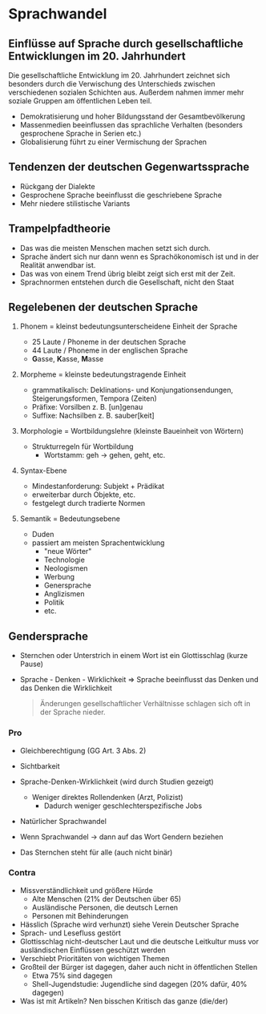 # Sprachwandel

## Einflüsse auf Sprache durch gesellschaftliche Entwicklungen im 20. Jahrhundert

Die gesellschaftliche Entwicklung im 20. Jahrhundert zeichnet sich besonders durch die Verwischung des Unterschieds zwischen verschiedenen sozialen Schichten aus. Außerdem nahmen immer mehr soziale Gruppen am öffentlichen Leben teil.

- Demokratisierung und hoher Bildungsstand der Gesamtbevölkerung
- Massenmedien beeinflussen das sprachliche Verhalten (besonders gesprochene Sprache in Serien etc.)
- Globalisierung führt zu einer Vermischung der Sprachen

## Tendenzen der deutschen Gegenwartssprache

- Rückgang der Dialekte
- Gesprochene Sprache beeinflusst die geschriebene Sprache
- Mehr niedere stilistische Variants

## Trampelpfadtheorie

- Das was die meisten Menschen machen setzt sich durch.
- Sprache ändert sich nur dann wenn es Sprachökonomisch ist und in der Realität anwendbar ist.
- Das was von einem Trend übrig bleibt zeigt sich erst mit der Zeit.
- Sprachnormen entstehen durch die Gesellschaft, nicht den Staat

## Regelebenen der deutschen Sprache

1. Phonem = kleinst bedeutungsunterscheidene Einheit der Sprache

   - 25 Laute / Phoneme in der deutschen Sprache
   - 44 Laute / Phoneme in der englischen Sprache
   - **G**asse, **K**asse, **M**asse

2. Morpheme = kleinste bedeutungstragende Einheit

   - grammatikalisch: Deklinations- und Konjungationsendungen, Steigerungsformen, Tempora (Zeiten)
   - Präfixe: Vorsilben z. B. [un]genau
   - Suffixe: Nachsilben z. B. sauber[keit]

3. Morphologie = Wortbildungslehre (kleinste Baueinheit von Wörtern)

   - Strukturregeln für Wortbildung
     - Wortstamm: geh -> gehen, geht, etc.

4. Syntax-Ebene

   - Mindestanforderung: Subjekt + Prädikat
   - erweiterbar durch Objekte, etc.
   - festgelegt durch tradierte Normen

5. Semantik = Bedeutungsebene

   - Duden
   - passiert am meisten Sprachentwicklung
     - "neue Wörter"
     - Technologie
     - Neologismen
     - Werbung
     - Genersprache
     - Anglizismen
     - Politik
     - etc.

## Gendersprache

- Sternchen oder Unterstrich in einem Wort ist ein Glottisschlag (kurze Pause)

- Sprache - Denken - Wirklichkeit => Sprache beeinflusst das Denken und das Denken die Wirklichkeit

    >Änderungen gesellschaftlicher Verhältnisse schlagen sich oft in der Sprache nieder.

### Pro

- Gleichberechtigung (GG Art. 3 Abs. 2)
- Sichtbarkeit
- Sprache-Denken-Wirklichkeit (wird durch Studien gezeigt)
  - Weniger direktes Rollendenken (Arzt, Polizist)
    - Dadurch weniger geschlechterspezifische Jobs
- Natürlicher Sprachwandel

- Wenn Sprachwandel -> dann auf das Wort Gendern beziehen
- Das Sternchen steht für alle (auch nicht binär)

### Contra

- Missverständlichkeit und größere Hürde
  - Alte Menschen (21% der Deutschen über 65)
  - Ausländische Personen, die deutsch Lernen
  - Personen mit Behinderungen
- Hässlich (Sprache wird verhunzt) siehe Verein Deutscher Sprache
- Sprach- und Lesefluss gestört
- Glottisschlag nicht-deutscher Laut und die deutsche Leitkultur muss vor ausländischen Einflüssen geschützt werden
- Verschiebt Prioritäten von wichtigen Themen
- Großteil der Bürger ist dagegen, daher auch nicht in öffentlichen Stellen
  - Etwa 75% sind dagegen
  - Shell-Jugendstudie: Jugendliche sind dagegen (20% dafür, 40% dagegen)
- Was ist mit Artikeln? Nen bisschen Kritisch das ganze (die/der)
